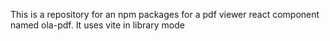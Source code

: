 This is a repository for an npm packages for a pdf viewer react component named ola-pdf.
It uses vite in library mode
